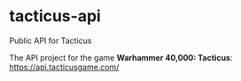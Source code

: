 # tacticus-api
Public API for Tacticus

The API project for the game **Warhammer 40,000: Tacticus**: https://api.tacticusgame.com/
